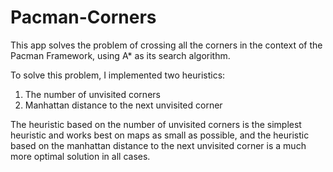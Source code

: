 # Pacman-Corners

This app solves the problem of crossing all the corners in the context of the Pacman Framework, using A* as its search algorithm.

To solve this problem, I implemented two heuristics:

1. The number of unvisited corners
2. Manhattan distance to the next unvisited corner

The heuristic based on the number of unvisited corners is the simplest heuristic and
works best on maps as small as possible, and the heuristic based on the manhattan distance to the next unvisited corner is a much more optimal solution in all cases.

